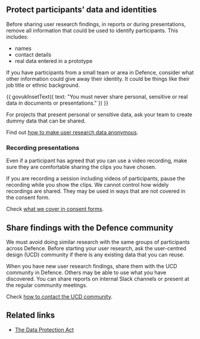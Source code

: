 ## Protect participants’ data and identities

Before sharing user research findings, in reports or during presentations, remove all information that could be used to identify participants. This includes:

- names
- contact details
- real data entered in a prototype

If you have participants from a small team or area in Defence, consider what other information could give away their identity. It could be things like their job title or ethnic background.

{{ govukInsetText({
  text: "You must never share personal, sensitive or real data in documents or presentations."
}) }}

For projects that present personal or sensitive data, ask your team to create dummy data that can be shared.

Find out [how to make user research data anonymous](#0).

### Recording presentations

Even if a participant has agreed that you can use a video recording, make sure they are comfortable sharing the clips you have chosen.

If you are recording a session including videos of participants, pause the recording while you show the clips. We cannot control how widely recordings are shared. They may be used in ways that are not covered in the consent form.

Check [what we cover in consent forms](#0).

## Share findings with the Defence community

We must avoid doing similar research with the same groups of participants across Defence. Before starting your user research, ask the user-centred design (UCD) community if there is any existing data that you can reuse.

When you have new user research findings, share them with the UCD community in Defence. Others may be able to use what you have discovered. You can share reports on internal Slack channels or present at the regular community meetings.

Check [how to contact the UCD community](#0).

## Related links

- [The Data Protection Act](https://www.gov.uk/data-protection)